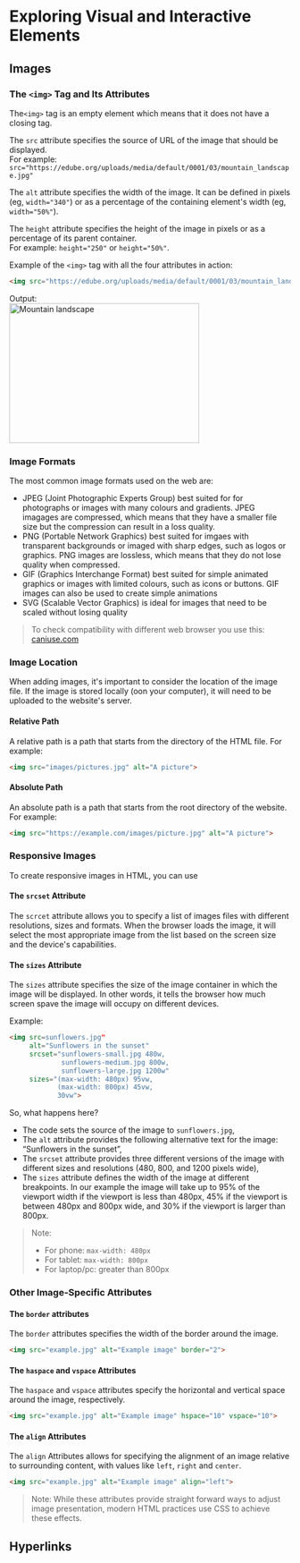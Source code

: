 # Exploring Visual and Interactive Elements
## Images
### The `<img>` Tag and Its Attributes
The`<img>` tag is an empty element which means that it does not have a closing tag.

The `src` attribute specifies the source of URL of the image that should be displayed.  
For example: `src="https://edube.org/uploads/media/default/0001/03/mountain_landscape.jpg"`  

The `alt` attribute specifies the width of the image. It can be defined in pixels (eg, `width="340"`) or as a percentage of the containing element's width (eg, `width="50%"`).

The `height` attribute specifies the height of the image in pixels or as a percentage of its parent container.  
For example: `height="250"` or `height="50%"`.

Example of the `<img>` tag with all the four attributes in action:
```HTML
<img src="https://edube.org/uploads/media/default/0001/03/mountain_landscape.jpg" alt="Mountain landscape" width="340" height="250">
```
Output:  
<img src="https://edube.org/uploads/media/default/0001/03/mountain_landscape.jpg" alt="Mountain landscape" width="340" height="250">

### Image Formats
The most common image formats used on the web are:
- JPEG (Joint Photographic Experts Group) best suited for for photographs or images with many colours and gradients. JPEG imagages are compressed, which means that they have a smaller file size but the compression can result in a loss quality.
- PNG (Portable Network Graphics) best suited for imgaes with transparent backgrounds or imaged with sharp edges, such as logos or graphics. PNG images are lossless, which means that they do not lose quality when compressed.
- GIF (Graphics Interchange Format) best suited for simple animated graphics or images with limited colours, such as icons or buttons. GIF images can also be used to create simple animations
- SVG (Scalable Vector Graphics) is ideal for images that need to be scaled without losing quality

> To check  compatibility with different web browser you use this:
> <a href="https://caniuse.com/" target="_blank">caniuse.com</a>


### Image Location
When adding images, it's important to consider the location of the image file. If the image is stored locally (oon your computer), it will need to be uploaded to the website's server.

#### Relative Path
A relative path is a path that starts from the directory of the HTML file. For example:
```HTML
<img src="images/pictures.jpg" alt="A picture">
```
#### Absolute Path
An absolute path is a path that starts from the root directory of the website. For example:
```HTML
<img src="https://example.com/images/picture.jpg" alt="A picture">
```

### Responsive Images
To create responsive images in HTML, you can use

#### The `srcset` Attribute
The `scrcet` attribute allows you to specify a list of images files with different resolutions, sizes and formats. When the browser loads the image, it will select the most appropriate image from the list based on the screen size and the device's capabilities.

#### The `sizes` Attribute 
The `sizes` attribute specifies the size of the image container in which the image will be displayed. In other words, it tells the browser how much screen spave the image will occupy on different devices.

Example:
```HTML
<img src=sunflowers.jpg"
     alt="Sunflowers in the sunset"
     srcset="sunflowers-small.jpg 480w,
             sunflowers-medium.jpg 800w,
             sunflowers-large.jpg 1200w"
     sizes="(max-width: 480px) 95vw,
            (max-width: 800px) 45vw,
            30vw">
```
So, what happens here?

- The code sets the source of the image to `sunflowers.jpg`,
- The `alt` attribute provides the following alternative text for the image: “Sunflowers in the sunset”,
- The `srcset` attribute provides three different versions of the image with different sizes and resolutions (480, 800, and 1200 pixels wide),
- The `sizes` attribute defines the width of the image at different breakpoints. In our example the image will take up to 95% of the viewport width if the viewport is less than 480px, 45% if the viewport is between 480px and 800px wide, and 30% if the viewport is larger than 800px.

> Note:
> - For phone: `max-width: 480px`
> - For tablet: `max-width: 800px`
> - For laptop/pc: greater than 800px

### Other Image-Specific Attributes
#### The `border` attributes 
The `border` attributes specifies the width of the border around the image.
```HTML
<img src="example.jpg" alt="Example image" border="2">
```

#### The `haspace` and `vspace` Attributes
The `haspace` and `vspace` attributes specify the horizontal and vertical space around the image, respectively. 
```HTML
<img src="example.jpg" alt="Example image" hspace="10" vspace="10">
```

#### The `align` Attributes
The `align` Attributes allows for specifying the alignment of an image relative to surrounding content, with values like `left`, `right` and `center`.
```HTML
<img src="example.jpg" alt="Example image" align="left">
```

> Note:
> While these attributes provide straight forward ways to adjust image presentation, modern HTML practices use CSS to achieve these effects. 

## Hyperlinks
